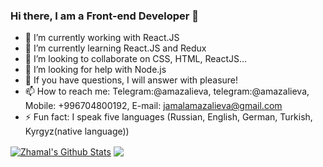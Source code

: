### Hi there, I am a Front-end Developer 👋

- 🔭 I’m currently working with React.JS
- 🌱 I’m currently learning React.JS and Redux
- 👯 I’m looking to collaborate on CSS, HTML, ReactJS...
- 🤔 I’m looking for help with Node.js
- 💬 If you have questions, I will answer with pleasure!
- 📫 How to reach me:
     Telegram:@amazalieva, telegram:@amazalieva, Mobile: +996704800192, E-mail: jamalamazalieva@gmail.com
- ⚡ Fun fact: I speak five languages (Russian, English, German, Turkish, Kyrgyz(native language))

<a href="https://github.com/zhamalamazalieva">
<img align="center" alt="Zhamal's Github Stats" src="https://github-readme-stats.codestackr.vercel.app/api?username=zhamalamazalieva&show_icons=true&hide_border=true&count_private=true&include_all_commits=true&theme=radical" /></a>
<a href="https://github.com/zhamalamazalieva">
  <img align="center" src="https://github-readme-stats.anuraghazra1.vercel.app/api/top-langs/?username=zhamalamazalieva&layout=compact&theme=radical" />
</a>
